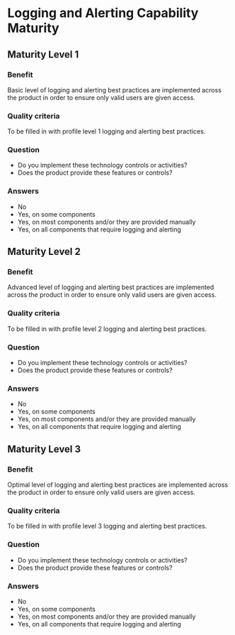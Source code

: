# Logging and Alerting Capability Maturity

## Maturity Level 1

### Benefit

Basic level of logging and alerting best practices are implemented across the product in order to ensure only valid users are given access.

### Quality criteria

To be filled in with profile level 1 logging and alerting best practices.

### Question

- Do you implement these technology controls or activities?
- Does the product provide these features or controls?

### Answers

- No
- Yes, on some components 
- Yes, on most components and/or they are provided manually
- Yes, on all components that require logging and alerting

## Maturity Level 2

### Benefit

Advanced level of logging and alerting best practices are implemented across the product in order to ensure only valid users are given access.

### Quality criteria

To be filled in with profile level 2 logging and alerting best practices.

### Question

- Do you implement these technology controls or activities?
- Does the product provide these features or controls?

### Answers

- No
- Yes, on some components 
- Yes, on most components and/or they are provided manually
- Yes, on all components that require logging and alerting

## Maturity Level 3

### Benefit

Optimal level of logging and alerting best practices are implemented across the product in order to ensure only valid users are given access.

### Quality criteria

To be filled in with profile level 3 logging and alerting best practices.

### Question

- Do you implement these technology controls or activities?
- Does the product provide these features or controls?

### Answers

- No
- Yes, on some components 
- Yes, on most components and/or they are provided manually
- Yes, on all components that require logging and alerting


